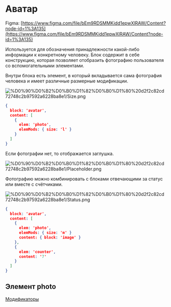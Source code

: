 # Аватар

Figma: [https://www.figma.com/file/bEm9RDSMMKidd1epwXlRAW/Content?node-id=1%3A135](https://www.figma.com/file/bEm9RDSMMKidd1epwXlRAW/Content?node-id=1%3A135)

Используется для обозначения принадлежности какой-либо информации к конкретному человеку. Блок содержит в себе конструкцию, которая позволяет отобразить фотографию пользователя со вспомогательными элементами.

Внутри блока есть элемент, в который вкладывается сама фотография человека и имеет различные размерные модификации.

![%D0%90%D0%B2%D0%B0%D1%82%D0%B0%D1%80%20d2f2c82cd72748c2b97592a6228ba8e1/Size.png](🌖%20Спецификация%20по%20продуктовой%20разработке/Дизайн%20продукта/Контент/Аватар/Size.png)

```json
{
  block: 'avatar',
  content: [
    {
      elem: 'photo',
      elemMods: { size: 'l' }
    }
  ] 
}
```

Если фотографии нет, то отображается заглушка.

![%D0%90%D0%B2%D0%B0%D1%82%D0%B0%D1%80%20d2f2c82cd72748c2b97592a6228ba8e1/Placeholder.png](Placeholder.png)

Фотографию можно комбинировать с блоками отвечающими за статус или вместе с счётчиками.

![%D0%90%D0%B2%D0%B0%D1%82%D0%B0%D1%80%20d2f2c82cd72748c2b97592a6228ba8e1/Status.png](Status.png)

```json
{
  block: 'avatar',
  content: [
    {
      elem: 'photo',
      elemMods: { size: 'm' }
      content: { block: 'image' }
    },
    {
      elem: 'counter',
      content: '7'
    }
  ]
}
```

## Элемент photo

[Модификаторы](%D0%90%D0%B2%D0%B0%D1%82%D0%B0%D1%80%20d2f2c82cd72748c2b97592a6228ba8e1/%D0%9C%D0%BE%D0%B4%D0%B8%D1%84%D0%B8%D0%BA%D0%B0%D1%82%D0%BE%D1%80%D1%8B%20a9bd311b4f3043f3a16896461f9a2bf6.csv)
